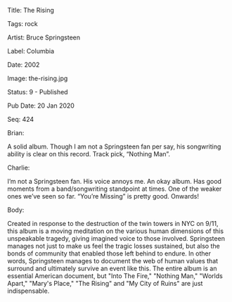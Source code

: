 Title:  The Rising

Tags:   rock

Artist: Bruce Springsteen

Label:  Columbia

Date:   2002

Image:  the-rising.jpg

Status: 9 - Published

Pub Date: 20 Jan 2020

Seq:    424

Brian: 

A solid album. Though I am not a Springsteen fan per say, his songwriting ability is clear on this record. Track pick, “Nothing Man”. 

Charlie: 

I’m not a Springsteen fan. His voice annoys me. An okay album. Has good moments from a band/songwriting standpoint at times. One of the weaker ones we’ve seen so far. “You’re Missing” is pretty good. Onwards!


Body: 

Created in response to the destruction of the twin towers in NYC on 9/11, this album is a moving meditation on the various human dimensions of this unspeakable tragedy, giving imagined voice to those involved. Springsteen manages not just to make us feel the tragic losses sustained, but also the bonds of community that enabled those left behind to endure. In other words, Springsteen manages to document the web of human values that surround and ultimately survive an event like this. The entire album is an essential American document, but "Into The Fire," "Nothing Man," "Worlds Apart," "Mary's Place," "The Rising" and "My City of Ruins" are just indispensable. 

